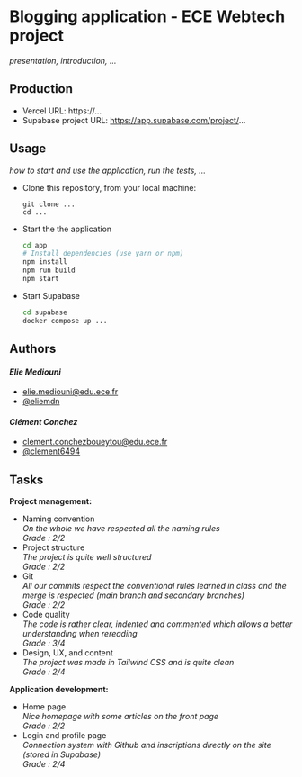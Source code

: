 # Blogging application - ECE Webtech project

*presentation, introduction, ...*

## Production 

- Vercel URL: https://...
- Supabase project URL: https://app.supabase.com/project/...

## Usage

*how to start and use the application, run the tests, ...*

* Clone this repository, from your local machine:
  ```
  git clone ...
  cd ...
  ```
* Start the the application
  ```bash
  cd app
  # Install dependencies (use yarn or npm)
  npm install
  npm run build
  npm start
  ```
* Start Supabase
  ```bash
  cd supabase
  docker compose up ...
  ```

## Authors


   #### *Elie Mediouni*
   - [elie.mediouni@edu.ece.fr][link-edu-elie] 
   - [@eliemdn][link-elie]
   #### *Clément Conchez*
   - [clement.conchezboueytou@edu.ece.fr][link-edu-clement] 
   - [@clement6494][link-clement]



[link-edu-elie]: elie.mediouni@edu.ece.fr
[link-edu-clement]: clement.conchezboueytou@edu.ece.fr
[link-elie]: https://github.com/eliemdn
[link-clement]: https://github.com/clement6494
## Tasks
  
**Project management:**

* Naming convention   
  *On the whole we have respected all the naming rules*  
  *Grade : 2/2*
* Project structure   
  *The project is quite well structured*  
  *Grade : 2/2*
* Git   
  *All our commits respect the conventional rules learned in class and the merge is respected (main branch and secondary branches)*  
  *Grade : 2/2*
* Code quality   
  *The code is rather clear, indented and commented which allows a better understanding when rereading*  
  *Grade : 3/4*
* Design, UX, and content   
  *The project was made in Tailwind CSS and is quite clean*  
  *Grade : 2/4*

**Application development:**

* Home page   
  *Nice homepage with some articles on the front page*  
  *Grade : 2/2*
* Login and profile page   
  *Connection system with Github and inscriptions directly on the site (stored in Supabase)*  
  *Grade : 2/4*
